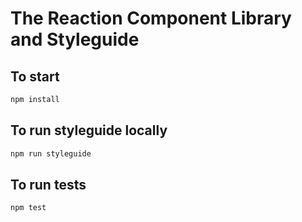 # The Reaction Component Library and Styleguide

## To start

```bash
npm install
```


## To run styleguide locally

```bash
npm run styleguide
```

## To run tests

```bash
npm test
```

